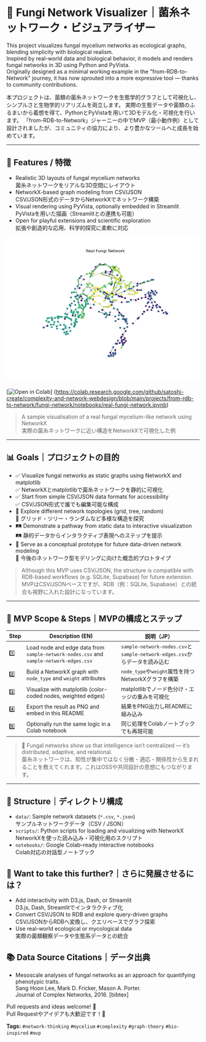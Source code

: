 # 🍄 Fungi Network Visualizer｜菌糸ネットワーク・ビジュアライザー

This project visualizes fungal mycelium networks as ecological graphs, blending simplicity with biological realism.  
Inspired by real-world data and biological behavior, it models and renders fungal networks in 3D using Python and PyVista.  
Originally designed as a minimal working example in the "from-RDB-to-Network" journey, it has now sprouted into a more expressive tool — thanks to community contributions. 

本プロジェクトは、菌類の菌糸ネットワークを生態学的グラフとして可視化し、シンプルさと生物学的リアリズムを両立します。
実際の生態データや菌類のふるまいから着想を得て、PythonとPyVistaを用いて3Dモデル化・可視化を行います。
「from-RDB-to-Network」ジャーニーの中でMVP（最小動作例）として設計されましたが、コミュニティの協力により、より豊かなツールへと成長を始めています。

---

## 🧪 Features / 特徴

- Realistic 3D layouts of fungal mycelium networks  
  菌糸ネットワークをリアルな3D空間にレイアウト
- NetworkX-based graph modeling from CSV/JSON  
  CSV/JSON形式のデータからNetworkXでネットワーク構築
- Visual rendering using PyVista, optionally embedded in Streamlit  
  PyVistaを用いた描画（Streamlitとの連携も可能）
- Open for playful extensions and scientific exploration  
  拡張や創造的な応用、科学的探究に柔軟に対応

![Fungi Network Real](./image/fungi-network-real.png)

[![Open in Colab](https://colab.research.google.com/assets/colab-badge.svg)]
(https://colab.research.google.com/github/satoshi-create/complexity-and-network-webdesign/blob/main/projects/from-rdb-to-network/fungi-network/notebooks/real-fungi-network.ipynb)

> A sample visualisation of a real fungal mycelium-like network using NetworkX  
> 実際の菌糸ネットワークに近い構造をNetworkXで可視化した例

---

## 📊 Goals｜プロジェクトの目的

- ✅ Visualize fungal networks as static graphs using NetworkX and matplotlib  
  ✅ NetworkXとmatplotlibで菌糸ネットワークを静的に可視化
- ✅ Start from simple CSV/JSON data formats for accessibility  
  ✅ CSV/JSON形式で誰でも編集可能な構成
- 🔄 Explore different network topologies (grid, tree, random)  
  🔄 グリッド・ツリー・ランダムなど多様な構造を探究
- 🛤️ Demonstrate a pathway from static data to interactive visualization  
  🛤️ 静的データからインタラクティブ表現へのステップを提示
- 🧪 Serve as a conceptual prototype for future data-driven network modeling  
  🧪 今後のネットワーク型モデリングに向けた概念的プロトタイプ

> Although this MVP uses CSV/JSON, the structure is compatible with RDB-based workflows (e.g. SQLite, Supabase) for future extension.  
> MVPはCSV/JSONベースですが、RDB（例：SQLite, Supabase）との統合も視野に入れた設計になっています。

---

## 🚀 MVP Scope & Steps｜MVPの構成とステップ

| Step | Description (EN)                                                                 | 説明（JP）                                               |
|------|----------------------------------------------------------------------------------|----------------------------------------------------------|
| 1️⃣   | Load node and edge data from `sample-network-nodes.csv` and `sample-network-edges.csv` | `sample-network-nodes.csv`と`sample-network-edges.csv`からデータを読み込む |
| 2️⃣   | Build a NetworkX graph with `node_type` and `weight` attributes                | `node_type`や`weight`属性を持つNetworkXグラフを構築             |
| 3️⃣   | Visualize with matplotlib (color-coded nodes, weighted edges)                 | matplotlibでノード色分け・エッジの重みを可視化                  |
| 4️⃣   | Export the result as PNG and embed in this README                            | 結果をPNG出力しREADMEに組み込み                             |
| 5️⃣   | Optionally run the same logic in a Colab notebook                            | 同じ処理をColabノートブックでも再現可能                      |

> 🧬 Fungal networks show us that intelligence isn’t centralized — it’s distributed, adaptive, and relational.  
> 菌糸ネットワークは、知性が集中ではなく分散・適応・関係性から生まれることを教えてくれます。これはOSSや共同設計の思想にもつながります。

---

## 📂 Structure｜ディレクトリ構成

- `data/`: Sample network datasets (`*.csv`, `*.json`)  
  サンプルネットワークデータ（CSV / JSON）
- `scripts/`: Python scripts for loading and visualizing with NetworkX  
  NetworkXを使った読み込み・可視化用のスクリプト
- `notebooks/`: Google Colab–ready interactive notebooks  
  Colab対応の対話型ノートブック

## 🧫 Want to take this further?｜さらに発展させるには？

- Add interactivity with D3.js, Dash, or Streamlit  
  D3.js, Dash, Streamlitでインタラクティブ化
- Convert CSV/JSON to RDB and explore query-driven graphs  
  CSV/JSONからRDBへ変換し、クエリベースでグラフ探索
- Use real-world ecological or mycological data  
  実際の菌類観察データや生態系データとの統合

## 📚 Data Source Citations｜データ出典

- Mesoscale analyses of fungal networks as an approach for quantifying phenotypic traits.  
  Sang Hoon Lee, Mark D. Fricker, Mason A. Porter.  
  Journal of Complex Networks, 2016. [bibtex]

Pull requests and ideas welcome! 🌱  
Pull Requestやアイデアも大歓迎です！🌱

**Tags:** `#network-thinking` `#mycelium` `#complexity` `#graph-theory` `#bio-inspired` `#mvp`

